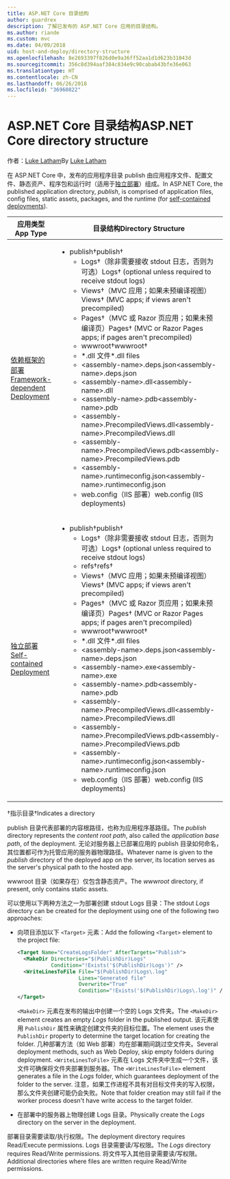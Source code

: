 ```yaml
---
title: ASP.NET Core 目录结构
author: guardrex
description: 了解已发布的 ASP.NET Core 应用的目录结构。
ms.author: riande
ms.custom: mvc
ms.date: 04/09/2018
uid: host-and-deploy/directory-structure
ms.openlocfilehash: 8e2693397f826d0e9a36ff52aa1d1d623b31043d
ms.sourcegitcommit: 356c8d394aaf384c834e9c90cabab43bfe36e063
ms.translationtype: HT
ms.contentlocale: zh-CN
ms.lasthandoff: 06/26/2018
ms.locfileid: "36960822"
---
```

# <a name="aspnet-core-directory-structure"></a><span data-ttu-id="83ad9-103">ASP.NET Core 目录结构</span><span class="sxs-lookup"><span data-stu-id="83ad9-103">ASP.NET Core directory structure</span></span>

<span data-ttu-id="83ad9-104">作者：[Luke Latham](https://github.com/guardrex)</span><span class="sxs-lookup"><span data-stu-id="83ad9-104">By [Luke Latham](https://github.com/guardrex)</span></span>

<span data-ttu-id="83ad9-105">在 ASP.NET Core 中，发布的应用程序目录 publish 由应用程序文件、配置文件、静态资产、程序包和运行时（适用于[独立部署](/dotnet/core/deploying/#self-contained-deployments-scd)）组成。</span><span class="sxs-lookup"><span data-stu-id="83ad9-105">In ASP.NET Core, the published application directory, *publish*, is comprised of application files, config files, static assets, packages, and the runtime (for [self-contained deployments](/dotnet/core/deploying/#self-contained-deployments-scd)).</span></span>


| <span data-ttu-id="83ad9-106">应用类型</span><span class="sxs-lookup"><span data-stu-id="83ad9-106">App Type</span></span> | <span data-ttu-id="83ad9-107">目录结构</span><span class="sxs-lookup"><span data-stu-id="83ad9-107">Directory Structure</span></span> |
| -------- | ------------------- |
| [<span data-ttu-id="83ad9-108">依赖框架的部署</span><span class="sxs-lookup"><span data-stu-id="83ad9-108">Framework-dependent Deployment</span></span>](/dotnet/core/deploying/#framework-dependent-deployments-fdd) | <ul><li><span data-ttu-id="83ad9-109">publish&dagger;</span><span class="sxs-lookup"><span data-stu-id="83ad9-109">publish&dagger;</span></span><ul><li><span data-ttu-id="83ad9-110">Logs&dagger;（除非需要接收 stdout 日志，否则为可选）</span><span class="sxs-lookup"><span data-stu-id="83ad9-110">Logs&dagger; (optional unless required to receive stdout logs)</span></span></li><li><span data-ttu-id="83ad9-111">Views&dagger;（MVC 应用；如果未预编译视图）</span><span class="sxs-lookup"><span data-stu-id="83ad9-111">Views&dagger; (MVC apps; if views aren't precompiled)</span></span></li><li><span data-ttu-id="83ad9-112">Pages&dagger;（MVC 或 Razor 页应用；如果未预编译页）</span><span class="sxs-lookup"><span data-stu-id="83ad9-112">Pages&dagger; (MVC or Razor Pages apps; if pages aren't precompiled)</span></span></li><li><span data-ttu-id="83ad9-113">wwwroot&dagger;</span><span class="sxs-lookup"><span data-stu-id="83ad9-113">wwwroot&dagger;</span></span></li><li><span data-ttu-id="83ad9-114">\*\.dll 文件</span><span class="sxs-lookup"><span data-stu-id="83ad9-114">\*\.dll files</span></span></li><li><span data-ttu-id="83ad9-115">\<assembly-name>.deps.json</span><span class="sxs-lookup"><span data-stu-id="83ad9-115">\<assembly-name>.deps.json</span></span></li><li><span data-ttu-id="83ad9-116">\<assembly-name>.dll</span><span class="sxs-lookup"><span data-stu-id="83ad9-116">\<assembly-name>.dll</span></span></li><li><span data-ttu-id="83ad9-117">\<assembly-name>.pdb</span><span class="sxs-lookup"><span data-stu-id="83ad9-117">\<assembly-name>.pdb</span></span></li><li><span data-ttu-id="83ad9-118">\<assembly-name>.PrecompiledViews.dll</span><span class="sxs-lookup"><span data-stu-id="83ad9-118">\<assembly-name>.PrecompiledViews.dll</span></span></li><li><span data-ttu-id="83ad9-119">\<assembly-name>.PrecompiledViews.pdb</span><span class="sxs-lookup"><span data-stu-id="83ad9-119">\<assembly-name>.PrecompiledViews.pdb</span></span></li><li><span data-ttu-id="83ad9-120">\<assembly-name>.runtimeconfig.json</span><span class="sxs-lookup"><span data-stu-id="83ad9-120">\<assembly-name>.runtimeconfig.json</span></span></li><li><span data-ttu-id="83ad9-121">web.config（IIS 部署）</span><span class="sxs-lookup"><span data-stu-id="83ad9-121">web.config (IIS deployments)</span></span></li></ul></li></ul> |
| [<span data-ttu-id="83ad9-122">独立部署</span><span class="sxs-lookup"><span data-stu-id="83ad9-122">Self-contained Deployment</span></span>](/dotnet/core/deploying/#self-contained-deployments-scd) | <ul><li><span data-ttu-id="83ad9-123">publish&dagger;</span><span class="sxs-lookup"><span data-stu-id="83ad9-123">publish&dagger;</span></span><ul><li><span data-ttu-id="83ad9-124">Logs&dagger;（除非需要接收 stdout 日志，否则为可选）</span><span class="sxs-lookup"><span data-stu-id="83ad9-124">Logs&dagger; (optional unless required to receive stdout logs)</span></span></li><li><span data-ttu-id="83ad9-125">refs&dagger;</span><span class="sxs-lookup"><span data-stu-id="83ad9-125">refs&dagger;</span></span></li><li><span data-ttu-id="83ad9-126">Views&dagger;（MVC 应用；如果未预编译视图）</span><span class="sxs-lookup"><span data-stu-id="83ad9-126">Views&dagger; (MVC apps; if views aren't precompiled)</span></span></li><li><span data-ttu-id="83ad9-127">Pages&dagger;（MVC 或 Razor 页应用；如果未预编译页）</span><span class="sxs-lookup"><span data-stu-id="83ad9-127">Pages&dagger; (MVC or Razor Pages apps; if pages aren't precompiled)</span></span></li><li><span data-ttu-id="83ad9-128">wwwroot&dagger;</span><span class="sxs-lookup"><span data-stu-id="83ad9-128">wwwroot&dagger;</span></span></li><li><span data-ttu-id="83ad9-129">\*.dll 文件</span><span class="sxs-lookup"><span data-stu-id="83ad9-129">\*.dll files</span></span></li><li><span data-ttu-id="83ad9-130">\<assembly-name>.deps.json</span><span class="sxs-lookup"><span data-stu-id="83ad9-130">\<assembly-name>.deps.json</span></span></li><li><span data-ttu-id="83ad9-131">\<assembly-name>.exe</span><span class="sxs-lookup"><span data-stu-id="83ad9-131">\<assembly-name>.exe</span></span></li><li><span data-ttu-id="83ad9-132">\<assembly-name>.pdb</span><span class="sxs-lookup"><span data-stu-id="83ad9-132">\<assembly-name>.pdb</span></span></li><li><span data-ttu-id="83ad9-133">\<assembly-name>.PrecompiledViews.dll</span><span class="sxs-lookup"><span data-stu-id="83ad9-133">\<assembly-name>.PrecompiledViews.dll</span></span></li><li><span data-ttu-id="83ad9-134">\<assembly-name>.PrecompiledViews.pdb</span><span class="sxs-lookup"><span data-stu-id="83ad9-134">\<assembly-name>.PrecompiledViews.pdb</span></span></li><li><span data-ttu-id="83ad9-135">\<assembly-name>.runtimeconfig.json</span><span class="sxs-lookup"><span data-stu-id="83ad9-135">\<assembly-name>.runtimeconfig.json</span></span></li><li><span data-ttu-id="83ad9-136">web.config（IIS 部署）</span><span class="sxs-lookup"><span data-stu-id="83ad9-136">web.config (IIS deployments)</span></span></li></ul></li></ul> |

<span data-ttu-id="83ad9-137">&dagger;指示目录</span><span class="sxs-lookup"><span data-stu-id="83ad9-137">&dagger;Indicates a directory</span></span>

<span data-ttu-id="83ad9-138">publish 目录代表部署的内容根路径，也称为应用程序基路径。</span><span class="sxs-lookup"><span data-stu-id="83ad9-138">The *publish* directory represents the *content root path*, also called the *application base path*, of the deployment.</span></span> <span data-ttu-id="83ad9-139">无论对服务器上已部署应用的 publish 目录如何命名，其位置都可作为托管应用的服务器物理路径。</span><span class="sxs-lookup"><span data-stu-id="83ad9-139">Whatever name is given to the *publish* directory of the deployed app on the server, its location serves as the server's physical path to the hosted app.</span></span>

<span data-ttu-id="83ad9-140">wwwroot 目录（如果存在）仅包含静态资产。</span><span class="sxs-lookup"><span data-stu-id="83ad9-140">The *wwwroot* directory, if present, only contains static assets.</span></span>

<span data-ttu-id="83ad9-141">可以使用以下两种方法之一为部署创建 stdout Logs 目录：</span><span class="sxs-lookup"><span data-stu-id="83ad9-141">The stdout *Logs* directory can be created for the deployment using one of the following two approaches:</span></span>

* <span data-ttu-id="83ad9-142">向项目添加以下 `<Target>` 元素：</span><span class="sxs-lookup"><span data-stu-id="83ad9-142">Add the following `<Target>` element to the project file:</span></span>

   ```xml
   <Target Name="CreateLogsFolder" AfterTargets="Publish">
     <MakeDir Directories="$(PublishDir)Logs" 
              Condition="!Exists('$(PublishDir)Logs')" />
     <WriteLinesToFile File="$(PublishDir)Logs\.log" 
                       Lines="Generated file" 
                       Overwrite="True" 
                       Condition="!Exists('$(PublishDir)Logs\.log')" />
   </Target>
   ```

   <span data-ttu-id="83ad9-143">`<MakeDir>` 元素在发布的输出中创建一个空的 Logs 文件夹。</span><span class="sxs-lookup"><span data-stu-id="83ad9-143">The `<MakeDir>` element creates an empty *Logs* folder in the published output.</span></span> <span data-ttu-id="83ad9-144">该元素使用 `PublishDir` 属性来确定创建文件夹的目标位置。</span><span class="sxs-lookup"><span data-stu-id="83ad9-144">The element uses the `PublishDir` property to determine the target location for creating the folder.</span></span> <span data-ttu-id="83ad9-145">几种部署方法（如 Web 部署）均在部署期间跳过空文件夹。</span><span class="sxs-lookup"><span data-stu-id="83ad9-145">Several deployment methods, such as Web Deploy, skip empty folders during deployment.</span></span> <span data-ttu-id="83ad9-146">`<WriteLinesToFile>` 元素在 Logs 文件夹中生成一个文件，该文件可确保将文件夹部署到服务器。</span><span class="sxs-lookup"><span data-stu-id="83ad9-146">The `<WriteLinesToFile>` element generates a file in the *Logs* folder, which guarantees deployment of the folder to the server.</span></span> <span data-ttu-id="83ad9-147">注意，如果工作进程不具有对目标文件夹的写入权限，那么文件夹创建可能仍会失败。</span><span class="sxs-lookup"><span data-stu-id="83ad9-147">Note that folder creation may still fail if the worker process doesn't have write access to the target folder.</span></span>

* <span data-ttu-id="83ad9-148">在部署中的服务器上物理创建 Logs 目录。</span><span class="sxs-lookup"><span data-stu-id="83ad9-148">Physically create the *Logs* directory on the server in the deployment.</span></span>

<span data-ttu-id="83ad9-149">部署目录需要读取/执行权限。</span><span class="sxs-lookup"><span data-stu-id="83ad9-149">The deployment directory requires Read/Execute permissions.</span></span> <span data-ttu-id="83ad9-150">Logs 目录需要读/写权限。</span><span class="sxs-lookup"><span data-stu-id="83ad9-150">The *Logs* directory requires Read/Write permissions.</span></span> <span data-ttu-id="83ad9-151">将文件写入其他目录需要读/写权限。</span><span class="sxs-lookup"><span data-stu-id="83ad9-151">Additional directories where files are written require Read/Write permissions.</span></span>

